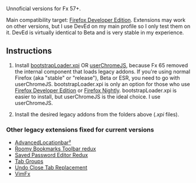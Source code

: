 Unnoficial versions for Fx 57+.

Main compatibility target: [Firefox Developer Edition](https://www.mozilla.org/firefox/developer/). Extensions may work on other versions, but I use DevEd on my main profile so I only test them on it. DevEd is virtually identical to Beta and is very stable in my experience.

## Instructions

1. Install [bootstrapLoader.xpi](https://github.com/xiaoxiaoflood/firefox-scripts/tree/master/extensions/bootstrapLoader) OR [userChromeJS](https://github.com/xiaoxiaoflood/firefox-scripts#instructions), because Fx 65 removed the internal component that loads legacy addons. If you're  using normal Firefox (aka "stable" or "release"), Beta or ESR, you need to go with userChromeJS. bootstrapLoader.xpi is only an option for those who use [Firefox Developer Edition](https://www.mozilla.org/firefox/developer/) or [Firefox Nightly](https://www.mozilla.org/firefox/channel/desktop/#nightly). bootstrapLoader.xpi is easier to install, but userChromeJS is the ideal choice. I use userChromeJS.
   
2. Install the desired legacy addons from the folders above (*.xpi* files).

### Other legacy extensions fixed for current versions

- [AdvancedLocationbar²](https://github.com/117649/AdvancedLocationbar2/releases/latest)
- [Roomy Bookmarks Toolbar redux](https://github.com/p1usminus/roomybookmarksredux/releases/latest)
- [Saved Password Editor Redux](https://github.com/117649/SavedPasswordEditorRedux/releases/latest)
- [Tab Groups](https://github.com/117649/Tab-Groups/releases/latest)
- [Undo Close Tab Replacement](https://github.com/p1usminus/undoclosetabreplacement/blob/main/undotab%40darktrojan.net.xpi)
- [VimFx](https://github.com/akhodakivskiy/VimFx/releases/latest)